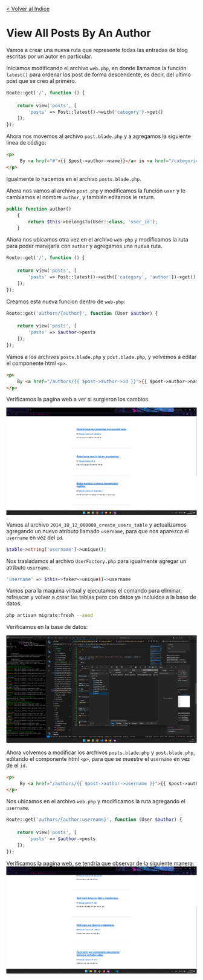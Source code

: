 [< Volver al Indice](/Docs/readme.md/)

# View All Posts By An Author

Vamos a crear una nueva ruta que represente todas las entradas de blog escritas por un autor en particular.

Iniciamos modificando el archivo `web.php`, en donde llamamos la función `latest()` para ordenar los post de forma descendente, es decir, del ultimo post que se creo al primero.

```php
Route::get('/', function () {

    return view('posts', [
        'posts' => Post::latest()->with('category')->get()
    ]);
});
```

Ahora nos movemos al archivo `post.blade.php` y a agregamos la siguiente linea de código:

```html
<p>
     By <a href="#">{{ $post->author->name}}</a> in <a href="/categories/{{$post->category->slug}}">{{$post->category->name}}</a>
</p>
```

Igualmente lo hacemos en el archivo `posts.blade.php`.

Ahora nos vamos al archivo `post.php` y modificamos la función `user` y le cambiamos el nombre `author`, y también editamos le return.

```php
public function author()
    {
        return $this->belongsTo(User::class, 'user_id');
    }
```

Ahora nos ubicamos otra vez en el archivo `web-php` y modificamos la ruta para poder manejarla con `author` y agregamos una nueva ruta.

```php
Route::get('/', function () {

    return view('posts', [
        'posts' => Post::latest()->with(['category', 'author'])->get()
    ]);
});
```

Creamos esta nueva funcion dentro de `web-php`:
```php
Route::get('authors/{author}', function (User $author) {

    return view('posts', [
        'posts' => $author->posts
    ]);
});
```

Vamos a los archivos `posts.blade.php` y `post.blade.php`, y volvemos a editar el componente html `<p>`.

```html
<p>
    By <a href="/authors/{{ $post->author->id }}">{{ $post->author->name}}</a> in <a href="/categories/{{$post->category->slug}}">{{$post->category->name}}</a>
</p>
```

Verificamos la pagina web a ver si surgieron los cambios.

![Cambio ruta por authors](./images/29.1%20authors.png)

Vamos al archivo `2014_10_12_000000_create_users_table` y actualizamos agregando un nuevo atributo llamado `username`, para que nos aparezca el `username` en vez del `id`.

```php
$table->string('username')->unique();
```

Nos trasladamos al archivo `UserFactory.php` para igualmente agregar un atributo `username`.

```bash
'username' => $this->faker->unique()->username
```

Vamos para la maquina virtual y ejecutamos el comando para eliminar, refrescar y volver a crear las tablas pero con datos ya incluidos a la base de datos.

```bash
php artisan migrate:fresh --seed
```

Verificamos en la base de datos:

![Username agregado a la base de datos](./images/29.2%20user.png)

Ahora volvemos a modificar los archivos `posts.blade.php` y `post.blade.php`, editando el componente html `<p>`, para que se muestre el `username` en vez de el `id`.

```html
<p>
     By <a href="/authors/{{ $post->author->username }}">{{ $post->author->name}}</a> in <a href="/categories/{{$post->category->slug}}">{{$post->category->name}}</a>
</p>
```

Nos ubicamos en el archivo `web.php` y modificamos la ruta agregando el `username`.

```php
Route::get('authors/{author:username}', function (User $author) {

    return view('posts', [
        'posts' => $author->posts
    ]);
});
```

Verificamos la pagina web, se tendría que observar de la siguiente manera:
![Username agregado a la ruta](./images/29.3%20author.png)